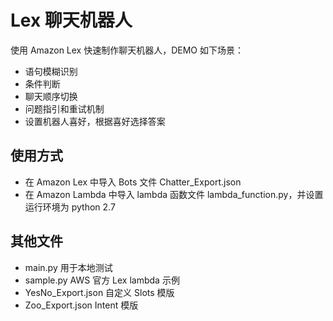 # Lex 聊天机器人

使用 Amazon Lex 快速制作聊天机器人，DEMO 如下场景：
- 语句模糊识别
- 条件判断
- 聊天顺序切换
- 问题指引和重试机制
- 设置机器人喜好，根据喜好选择答案

## 使用方式

- 在 Amazon Lex 中导入 Bots 文件 Chatter_Export.json
- 在 Amazon Lambda 中导入 lambda 函数文件 lambda_function.py，并设置运行环境为 python 2.7

## 其他文件

- main.py 用于本地测试
- sample.py AWS 官方 Lex lambda 示例
- YesNo_Export.json 自定义 Slots 模版
- Zoo_Export.json Intent 模版
